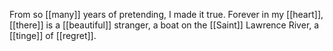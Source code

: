 From so [[many]] years of pretending, I made it true. Forever in my [[heart]], [[there]] is a [[beautiful]] stranger, a boat on the [[Saint]] Lawrence River, a [[tinge]] of [[regret]].  
